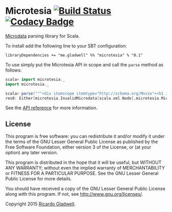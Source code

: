 # Microtesia [![Build Status](https://travis-ci.org/rgladwell/microtesia.svg)](https://travis-ci.org/rgladwell/microtesia) [![Codacy Badge](https://api.codacy.com/project/badge/1af50d2ea130484a918a44a5ce0d1ce0)](https://www.codacy.com/app/ricardo_3/microtesia)

[Microdata](http://www.w3.org/TR/microdata/) parsing library for
Scala.

To install add the following line to your SBT configuration:

```
libraryDependencies += "me.gladwell" %% "microtesia" % "0.1"
```

To use simply put the Microtesia API in scope and call the `parse`
method as follows:

```scala
scala> import microtesia._
import microtesia._

scala> parse("""<div itemscope itemtype="http://schema.org/Movie"><h1 itemprop="name">Avatar</h1></div>""")
res0: Either[microtesia.InvalidMicrodata[scala.xml.Node],microtesia.MicrodataDocument] = Right(MicrodataDocument(List(MicrodataItem(Some(http://schema.org/Movie),Map(name -> List(MicrodataString(Avatar))),None))))
```

See the [API reference](http://rgladwell.github.io/microtesia) for
more information.

## License

This program is free software: you can redistribute it and/or modify
it under the terms of the GNU Lesser General Public License as
published by the Free Software Foundation, either version 3 of the
License, or (at your option) any later version.

This program is distributed in the hope that it will be useful,
but WITHOUT ANY WARRANTY; without even the implied warranty of
MERCHANTABILITY or FITNESS FOR A PARTICULAR PURPOSE.  See the
GNU Lesser General Public License for more details.

You should have received a copy of the GNU Lesser General Public
License along with this program.  If not, see
<http://www.gnu.org/licenses/>.

Copyright 2015 [Ricardo Gladwell](http://gladwell.me).
